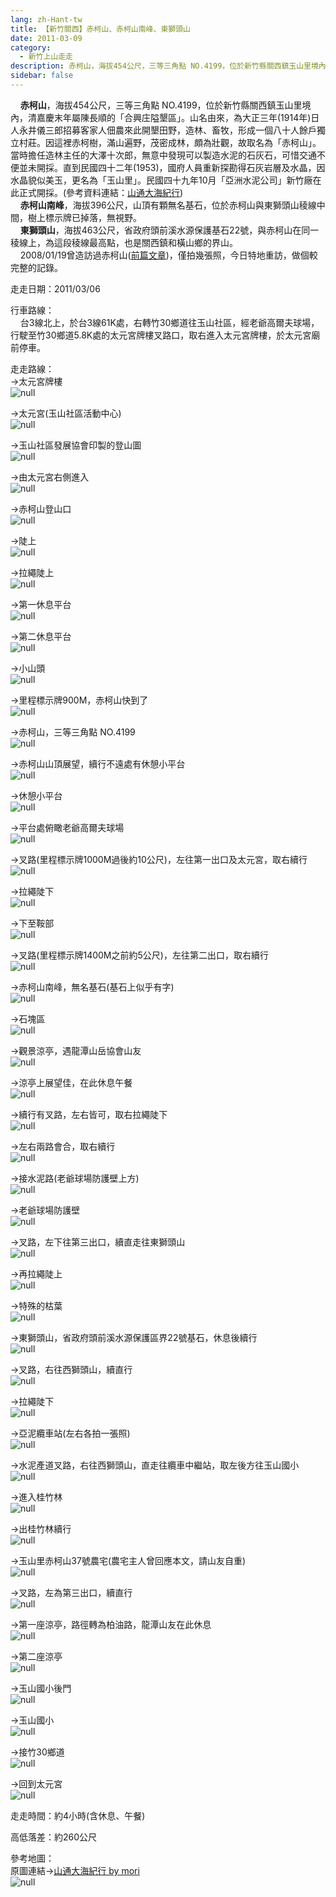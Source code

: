 ```yaml
---
lang: zh-Hant-tw
title: 【新竹關西】赤柯山、赤柯山南峰、東獅頭山
date: 2011-03-09
category: 
  - 新竹上山走走
description: 赤柯山，海拔454公尺，三等三角點 NO.4199，位於新竹縣關西鎮玉山里境內，清嘉慶末年屬陳長順的「合興庄隘墾區」。山名由來，為大正三年(1914年)日人永井儀三郎招募客家人佃農來此開墾田野，造林、畜牧，形成一個八十人餘戶獨立村莊。因這裡赤柯樹，滿山遍野，茂密成林，頗為壯觀，故取名為「赤柯山」。當時擔任造林主任的大澤十次郎，無意中發現可以製造水泥的石灰石，可惜交通不便並未開採。直到民國四十二年(1953)，國府人員重新探勘得石灰岩層及水晶，因水晶貌似美玉，更名為「玉山里」。民國四十九年10月「亞洲水泥公司」新竹廠在此正式開採。(參考資料連結：[山通大海紀行](http://blog.xuite.net/hn86740292/moriwei/8067609)) 赤柯山南峰，海拔396公尺，山頂有顆無名基石，位於赤柯山與東獅頭山稜線中間，樹上標示牌已掉落，無視野。 東獅頭山，海拔463公尺，省政府頭前溪水源保護基石22號，與赤柯山在同一稜線上，為這段稜線最高點，也是關西鎮和橫山鄉的界山。 2008/01/19曾造訪過赤柯山([前篇文章](http://blog.xuite.net/shiun101/1013399/23619884))，僅拍幾張照，今日特地重訪，做個較完整的記錄。
sidebar: false
---
```


    **赤柯山**，海拔454公尺，三等三角點 NO.4199，位於新竹縣關西鎮玉山里境內，清嘉慶末年屬陳長順的「合興庄隘墾區」。山名由來，為大正三年(1914年)日人永井儀三郎招募客家人佃農來此開墾田野，造林、畜牧，形成一個八十人餘戶獨立村莊。因這裡赤柯樹，滿山遍野，茂密成林，頗為壯觀，故取名為「赤柯山」。當時擔任造林主任的大澤十次郎，無意中發現可以製造水泥的石灰石，可惜交通不便並未開採。直到民國四十二年(1953)，國府人員重新探勘得石灰岩層及水晶，因水晶貌似美玉，更名為「玉山里」。民國四十九年10月「亞洲水泥公司」新竹廠在此正式開採。(參考資料連結：[山通大海紀行](http://blog.xuite.net/hn86740292/moriwei/8067609))  
    **赤柯山南峰**，海拔396公尺，山頂有顆無名基石，位於赤柯山與東獅頭山稜線中間，樹上標示牌已掉落，無視野。  
    **東獅頭山**，海拔463公尺，省政府頭前溪水源保護基石22號，與赤柯山在同一稜線上，為這段稜線最高點，也是關西鎮和橫山鄉的界山。  
    2008/01/19曾造訪過赤柯山([前篇文章](http://blog.xuite.net/shiun101/1013399/23619884))，僅拍幾張照，今日特地重訪，做個較完整的記錄。

走走日期：2011/03/06

行車路線：  
    台3線北上，於台3線61K處，右轉竹30鄉道往玉山社區，經老爺高爾夫球場，行駛至竹30鄉道5.8K處的太元宮牌樓叉路口，取右進入太元宮牌樓，於太元宮廟前停車。

走走路線：  
→太元宮牌樓  
![null](image/180344810_l.jpg)

→太元宮(玉山社區活動中心)  
![null](image/180344813_l.jpg)

→玉山社區發展協會印製的登山圖  
![null](image/180344803_l.jpg)

→由太元宮右側進入  
![null](image/180344815_l.jpg)

→赤柯山登山口  
![null](image/180344818_l.jpg)

→陡上  
![null](image/180344820_l.jpg)

→拉繩陡上  
![null](image/180344822_l.jpg)

→第一休息平台  
![null](image/180344825_l.jpg)

→第二休息平台  
![null](image/180344828_l.jpg)

→小山頭  
![null](image/180344832_l.jpg)

→里程標示牌900M，赤柯山快到了  
![null](image/180344834_l.jpg)

→赤柯山，三等三角點 NO.4199  
![null](image/180344839_l.jpg)

→赤柯山山頂展望，續行不遠處有休憩小平台  
![null](image/180344842_l.jpg)

→休憩小平台  
![null](image/180344845_l.jpg)

→平台處俯瞰老爺高爾夫球場  
![null](image/180344847_l.jpg)

→叉路(里程標示牌1000M過後約10公尺)，左往第一出口及太元宮，取右續行  
![null](image/180344852_l.jpg)

→拉繩陡下  
![null](image/180344857_l.jpg)

→下至鞍部  
![null](image/180344858_l.jpg)

→叉路(里程標示牌1400M之前約5公尺)，左往第二出口，取右續行  
![null](image/180344863_l.jpg)

→赤柯山南峰，無名基石(基石上似乎有字)  
![null](image/180344869_l.jpg)

→石塊區  
![null](image/180344873_l.jpg)

→觀景涼亭，遇龍潭山岳協會山友  
![null](image/180344877_l.jpg)

→涼亭上展望佳，在此休息午餐  
![null](image/180344880_l.jpg)

→續行有叉路，左右皆可，取右拉繩陡下  
![null](image/180344886_l.jpg)

→左右兩路會合，取右續行  
![null](image/180344889_l.jpg)

→接水泥路(老爺球場防護壁上方)  
![null](image/180344890_l.jpg)

→老爺球場防護壁  
![null](image/180344894_l.jpg)

→叉路，左下往第三出口，續直走往東獅頭山  
![null](image/180344897_l.jpg)

→再拉繩陡上  
![null](image/180344900_l.jpg)

→特殊的枯葉  
![null](image/180344902_l.jpg)

→東獅頭山，省政府頭前溪水源保護區界22號基石，休息後續行  
![null](image/180344906_l.jpg)

→叉路，右往西獅頭山，續直行  
![null](image/180344908_l.jpg)

→拉繩陡下  
![null](image/180344910_l.jpg)

→亞泥纜車站(左右各拍一張照)  
![null](image/180344913_l.jpg)

→水泥產道叉路，右往西獅頭山，直走往纜車中繼站，取左後方往玉山國小  
![null](image/180344914_l.jpg)

→進入桂竹林  
![null](image/180344921_l.jpg)

→出桂竹林續行  
![null](image/180344923_l.jpg)

→玉山里赤柯山37號農宅(農宅主人曾回應本文，請山友自重)  
![null](image/180344927_l.jpg)

→叉路，左為第三出口，續直行  
![null](image/180344928_l.jpg)

→第一座涼亭，路徑轉為柏油路，龍潭山友在此休息  
![null](image/180344932_l.jpg)

→第二座涼亭  
![null](image/180344933_l.jpg)

→玉山國小後門  
![null](image/180344937_l.jpg)

→玉山國小  
![null](image/180344939_l.jpg)

→接竹30鄉道  
![null](image/180344941_l.jpg)

→回到太元宮  
![null](image/180344946_l.jpg)

走走時間：約4小時(含休息、午餐)

高低落差：約260公尺

參考地圖：  
原圖連結→[山通大海紀行 by mori](http://blog.xuite.net/hn86740292/moriwei/8067609)  
![null](image/180345005_l.jpg)